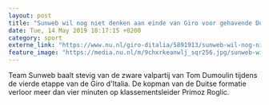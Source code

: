 ```yaml
---
layout: post
title: "Sunweb wil nog niet denken aan einde van Giro voor gehavende Dumoulin"
date: Tue, 14 May 2019 18:17:15 +0200
category: sport
externe_link: "https://www.nu.nl/giro-ditalia/5891913/sunweb-wil-nog-niet-denken-aan-einde-van-giro-voor-gehavende-dumoulin.html"
feature_image: "https://media.nu.nl/m/9chxrkeanwlj_sqr256.jpg/sunweb-wil-nog-niet-denken-aan-einde-van-giro-voor-gehavende-dumoulin.jpg"
---
```


Team Sunweb baalt stevig van de zware valpartij van Tom Dumoulin tijdens de vierde etappe van de Giro d'Italia. De kopman van de Duitse formatie verloor meer dan vier minuten op klassementsleider Primoz Roglic.
